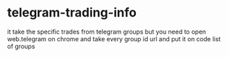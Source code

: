 # telegram-trading-info
it take the specific trades from telegram groups but you need to open web.telegram on chrome and take every group id url and put it on code list of groups
